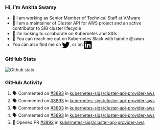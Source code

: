 ### Hi, I’m Ankita Swamy

- 💼 I am working as Senior Member of Technical Staff at VMware
- 👀 I am a maintainer of Cluster API for AWS project and an active contributor to SIG cluster lifecycle
- 💞️ I’m looking to collaborate on Kubernetes and SIGs
- 💬 You can reach me out on Kubernetes Slack with handle @swan
- You can also find me on <a href="https://twitter.com/SwamyAnkita" target="blank"><img align="center" src="https://raw.githubusercontent.com/Ankitasw/Ankitasw/master/svg/twitter.svg" alt="Ankitasw" height="25" width="25" color="#1DA1f2" /></a>, or on <a href="https://www.linkedin.com/in/Ankitaswamy/" target="blank"><img align="center" src="https://raw.githubusercontent.com/Ankitasw/Ankitasw/master/svg/linkedin.svg" alt="Ankitasw" height="25" width="25" /></a>

### GitHub Stats
![Github stats](https://github-readme-stats.vercel.app/api?username=Ankitasw&count_private=true&show_icons=true&theme=tokyonight)

### GitHub Activity 
<!--START_SECTION:activity-->
1. 🗣 Commented on [#3893](https://github.com/kubernetes-sigs/cluster-api-provider-aws/issues/3893) in [kubernetes-sigs/cluster-api-provider-aws](https://github.com/kubernetes-sigs/cluster-api-provider-aws)
2. 🗣 Commented on [#3893](https://github.com/kubernetes-sigs/cluster-api-provider-aws/issues/3893) in [kubernetes-sigs/cluster-api-provider-aws](https://github.com/kubernetes-sigs/cluster-api-provider-aws)
3. 🗣 Commented on [#3893](https://github.com/kubernetes-sigs/cluster-api-provider-aws/issues/3893) in [kubernetes-sigs/cluster-api-provider-aws](https://github.com/kubernetes-sigs/cluster-api-provider-aws)
4. 🗣 Commented on [#3893](https://github.com/kubernetes-sigs/cluster-api-provider-aws/issues/3893) in [kubernetes-sigs/cluster-api-provider-aws](https://github.com/kubernetes-sigs/cluster-api-provider-aws)
5. 💪 Opened PR [#3893](https://github.com/kubernetes-sigs/cluster-api-provider-aws/pull/3893) in [kubernetes-sigs/cluster-api-provider-aws](https://github.com/kubernetes-sigs/cluster-api-provider-aws)
<!--END_SECTION:activity-->
